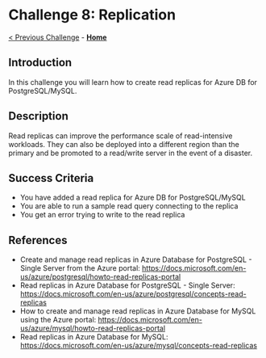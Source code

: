 # Challenge 8: Replication

[< Previous Challenge](./07-private-endpoint.md) - **[Home](../README.md)** 


## Introduction
In this challenge you will learn how to create read replicas for Azure DB for PostgreSQL/MySQL. 

## Description
Read replicas can improve the performance scale of read-intensive workloads. They can also be deployed into a different region than the primary and be promoted to a read/write server in the event of a disaster. 

## Success Criteria

* You have added a read replica for Azure DB for PostgreSQL/MySQL
* You are able to run a sample read query connecting to the replica 
* You get an error trying to write to the read replica

## References
* Create and manage read replicas in Azure Database for PostgreSQL - Single Server from the Azure portal: https://docs.microsoft.com/en-us/azure/postgresql/howto-read-replicas-portal
* Read replicas in Azure Database for PostgreSQL - Single Server: https://docs.microsoft.com/en-us/azure/postgresql/concepts-read-replicas
* How to create and manage read replicas in Azure Database for MySQL using the Azure portal: https://docs.microsoft.com/en-us/azure/mysql/howto-read-replicas-portal
* Read replicas in Azure Database for MySQL: https://docs.microsoft.com/en-us/azure/mysql/concepts-read-replicas

